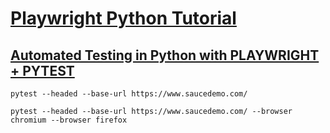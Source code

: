 # [Playwright Python Tutorial](https://www.youtube.com/playlist?list=PLYDwWPRvXB8_W56h2C1z5zrlnAlvqpJ6A)
## [Automated Testing in Python with PLAYWRIGHT + PYTEST](https://www.youtube.com/watch?v=IDrTacdVNRM&list=PLYDwWPRvXB8_W56h2C1z5zrlnAlvqpJ6A&index=2)
```
pytest --headed --base-url https://www.saucedemo.com/
```
```
pytest --headed --base-url https://www.saucedemo.com/ --browser chromium --browser firefox
```